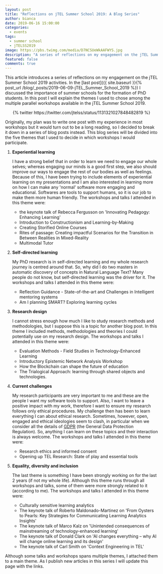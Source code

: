 ```yaml
---
layout: post
title: "Reflections on jTEL Summer School 2019: A Blog Series"
author: bianca
date: 2019-06-16 15:00:00
categories:
  - events
tags:
  - summer school
  - jTELSS2019
image: https://pbs.twimg.com/media/D7NCSUeWkAAFWYS.jpg
description: "A series of reflections on my engagement on the jTEL Summer School 2019 activities"
featured: false
comments: true
---
```


This article introduces a series of reflections on my engagement on the jTEL Summer School 2019 activities. In the [last post]({{ site.baseurl }}{% post_url /blog/_posts/2019-06-09-jTEL_Summer_School_2019 %}) I discussed the importance of summer schools for the formation of PhD students. In this post I will explain the themes I used to chose among the multiple parallel workshops available in the jTEL Summer School 2019.

<center>{% twitter https://twitter.com/jtelss/status/1131321027848482819 %}</center>

Originally, my plan was to write one post with my experience in most workshops but it would turn out to be a long reading, so I decided to break it down in a series of blog posts instead. This blog series will be divided into the five themes that I used to decide in which workshops I would participate.

1. **Experiential learning** 

    I have a strong belief that in order to learn we need to engage our whole selves; whereas engaging our minds is a good first step, we also should improve our ways to engage the rest of our bodies as well as feelings. Because of this, I have been trying to include elements of experiential learning on my presentations and I am also interested in learning more on how I can make any 'normal' software more engaging and educational. Softwares are tools to support humans, so it is our job to make them more human friendly. The workshops and talks I attended in this theme were: 

    - the keynote talk of Rebecca Fergusson on 'Innovating Pedagogy: Enhancing Learning'
    - Introduction to Constructionism and Learning-by-Making
    - Creating Storified Online Courses
    - Rites of passage: Creating impactful Scenarios for the Transition in Between Realities in Mixed-Reality
    - Multimodal Tutor

2. **Self-directed learning**

    My PhD research is in self-directed learning and my whole research journey is centred around that. So, why did I do two masters in automatic discovery of concepts in Natural Language Text? Many people do not know, but self-directed learning was the driver for it. The workshops and talks I attended in this theme were: 

    - Reflection Guidance - State-of-the-art and Challenges in Intelligent mentoring systems
	- Am I planning SMART? Exploring learning cycles

3. **Research design**

	I cannot stress enough how much I like to study research methods and methodologies, but I suppose this is a topic for another blog post. In this theme I included methods, methodologies and theories I could potentially use on my research design. The workshops and talks I attended in this theme were: 

	- Evaluation Methods - Field Studies in Technology-Enhanced Learning
	- Introductory Epistemic Network Analysis Workshop
	- How the Blockchain can shape the future of education
	- The Trialogical Approach: learning through shared objects and technologies.

4. **Current challenges** 

	My research participants are very important to me and these are the people I want my software tools to support. Also, I want to leave a positive impact with my work, therefore I want to ensure my research follows only ethical procedures. My challenge then has been to learn everything I can about ethical research. Sometimes, however, open, engaged and ethical ideologies seem to clash, in particular when we consider all the details of [GDPR](https://ec.europa.eu/info/law/law-topic/data-protection/reform_en) (the General Data Protection Regulation). So, anything I can learn on these topics and their interaction is always welcome. The workshops and talks I attended in this theme were: 

	- Research ethics and informed consent
	- Opening up TEL Research: State of play and essential tools

5. **Equality, diversity and inclusion**

	The last theme is something I have been strongly working on for the last 2 years (if not my whole life). Although this theme runs through all workshops and talks, some of them were more strongly related to it (according to me). The workshops and talks I attended in this theme were:

	- Culturally sensitive learning analytics
	- The keynote talk of Roberto Maldonado-Martinez on 'From Oysters to Pearls: Key Strategies for Communicating Learning Analytics Insights'
	- The keynote talk of Marco Kalz on 'Unintended consequences of mainstreaming of technology-enhanced learning'
	- The keynote talk of Donald Clark on 'AI changes everything – why AI will change online learning and its design'
	- The keynote talk of Carl Smith on 'Context Engineering in TEL'

Although some talks and workshops spans multiple themes, I attached them to a main theme. As I publish new articles in this series I will update this page with the links.

